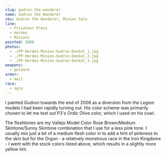 ```yaml
---
slug: gudrun-the-wanderer
name: Gudrun the Wanderer
sku: Gudrun the Wanderer, Minion Solo
line:
  - Privateer Press
  - Hordes
  - Minions
painted: 2008
photos:
  - ./PP-Hordes-Minion-Gudrun-Dankel_1.jpg
  - ./PP-Hordes-Minion-Gudrun-Dankel_2.jpg
  - ./PP-Hordes-Minion-Gudrun-Dankel_3.jpg
weapons:
  - polearm
armor:
  - mail
race:
  - ogre
---
```


I painted Gudrun towards the end of 2008 as a diversion from the Legion models I had been rapidly turning out. His color scheme was primarily chosen to let me test out P3's Ordic Olive color, which I used on his cowl.

The fleshtones are my Vallejo Model Color Rose Brown/Medium Skintone/Sunny Skintone combination that I use for a less pink tone. I usually mix just a bit of a medium flesh color in to add a hint of pinkness to the skin but for the Orgun - a relatively monstrous race in the Iron Kingdoms - I went with the stock colors listed above, which results in a slightly more yellow tint.

